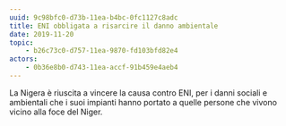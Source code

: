 ```yaml
---
uuid: 9c98bfc0-d73b-11ea-b4bc-0fc1127c8adc
title: ENI obbligata a risarcire il danno ambientale
date: 2019-11-20
topic:
    - b26c73c0-d757-11ea-9870-fd103bfd82e4
actors:
    - 0b36e8b0-d743-11ea-accf-91b459e4aeb4
---
```


La Nigera è riuscita a vincere la causa contro ENI, per i danni sociali e ambientali che i suoi impianti hanno portato a quelle persone che vivono vicino alla foce del Niger.